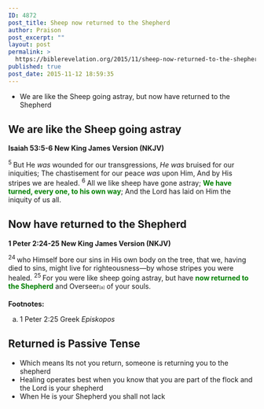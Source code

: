 ```yaml
---
ID: 4872
post_title: Sheep now returned to the Shepherd
author: Praison
post_excerpt: ""
layout: post
permalink: >
  https://biblerevelation.org/2015/11/sheep-now-returned-to-the-shepherd/
published: true
post_date: 2015-11-12 18:59:35
---
```

<ul>
	<li>We are like the Sheep going astray, but now have returned to the Shepherd</li>
</ul>
<h2><strong>We are like the Sheep going astray</strong></h2>
<strong><span class="passage-display-bcv">Isaiah 53:5-6
</span><span class="passage-display-version">New King James Version (NKJV)</span></strong>
<div class="poetry">
<p class="line"><span id="en-NKJV-18717" class="text Isa-53-5"><sup class="versenum">5 </sup>But He <i>was</i> wounded for our transgressions,</span>
<span class="text Isa-53-5"><i>He was</i> bruised for our iniquities;</span>
<span class="text Isa-53-5">The chastisement for our peace <i>was</i> upon Him,</span>
<span class="text Isa-53-5">And by His stripes we are healed.</span>
<span id="en-NKJV-18718" class="text Isa-53-6"><sup class="versenum">6 </sup>All we like sheep have gone astray;</span>
<span class="text Isa-53-6"><span style="color: #008000;"><strong>We have turned, every one, to his own way</strong></span>;</span>
<span class="text Isa-53-6">And the <span class="small-caps">Lord</span> has laid on Him the iniquity of us all.</span></p>

<h2 class="line"><strong>Now have returned to the Shepherd</strong></h2>
</div>
<strong><span class="passage-display-bcv">1 Peter 2:24-25
</span><span class="passage-display-version">New King James Version (NKJV)</span></strong>
<p class="first-line-none"><span id="en-NKJV-30424" class="text 1Pet-2-24"><sup class="versenum">24 </sup>who Himself bore our sins in His own body on the tree, that we, having died to sins, might live for righteousness—by whose stripes you were healed. </span><span id="en-NKJV-30425" class="text 1Pet-2-25"><sup class="versenum">25 </sup>For you were like sheep going astray, but have <span style="color: #008000;"><strong>now returned to the Shepherd</strong></span> and Overseer<sup class="footnote" style="box-sizing: border-box; font-size: 0.625em; line-height: 22px; position: relative; vertical-align: top; top: 0px;" data-fn="#fen-NKJV-30425a" data-link="[&lt;a href=&quot;#fen-NKJV-30425a&quot; title=&quot;See footnote a&quot;&gt;a&lt;/a&gt;]">[a]</sup> of your souls.</span></p>

<div class="footnotes">

<strong>Footnotes:</strong>
<ol type="a">
	<li id="fen-NKJV-30425a">1 Peter 2:25 <span class="footnote-text">Greek <i>Episkopos</i></span></li>
</ol>
<h2><strong>Returned is Passive Tense</strong></h2>
<ul>
	<li>Which means Its not you return, someone is returning you to the shepherd</li>
	<li>Healing operates best when you know that you are part of the flock and the Lord is your shepherd</li>
	<li>When He is your Shepherd you shall not lack</li>
</ul>
</div>